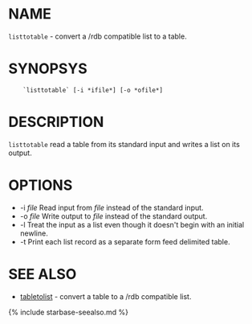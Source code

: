 
NAME
====

`listtotable` - convert a /rdb compatible list to a table.

SYNOPSYS
========

```
    `listtotable` [-i *ifile*] [-o *ofile*]
```

DESCRIPTION
===========

`listtotable` read a table from its standard input and writes a list on its output.

OPTIONS
=======

  * -i *file* Read input from *file* instead of the standard input.
  * -o *file* Write output to *file* instead of the standard output.
  * -l Treat the input as a list even though it doesn't begin with
        an initial newline.
  * -t Print each list record as a separate form feed delimited table.

SEE ALSO
========


- [tabletolist](tabletolist.html) - convert a table to a /rdb compatible list.


{% include starbase-seealso.md %}

